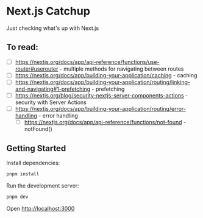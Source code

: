 # Next.js Catchup

Just checking what's up with Next.js

## To read:

- [ ] https://nextjs.org/docs/app/api-reference/functions/use-router#userouter - multiple methods for navigating between routes
- [ ] https://nextjs.org/docs/app/building-your-application/caching - caching
- [ ] https://nextjs.org/docs/app/building-your-application/routing/linking-and-navigating#1-prefetching - prefetching
- [ ] https://nextjs.org/blog/security-nextjs-server-components-actions - security with Server Actions
- [ ] https://nextjs.org/docs/app/building-your-application/routing/error-handling - error handling
  - [ ] https://nextjs.org/docs/app/api-reference/functions/not-found - notFound()

## Getting Started

Install dependencies:

```bash
pnpm install
```

Run the development server:

```bash
pnpm dev
```

Open [http://localhost:3000](http://localhost:3000)

